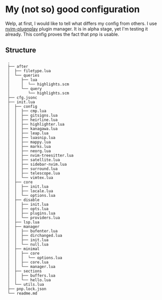 # My (not so) good configuration
Welp, at first, I would like to tell what differs my config from others. I use [nvim-plugnplay](https://github.com/nvim-plugnplay/pnp-cli.git) plugin manager. It is in alpha stage, yet I'm testing it already. This config proves the fact that pnp is usable.

## Structure
```
 .
 ├── after
 │  ├── filetype.lua
 │  └── queries
 │     ├── lua
 │     │  └── highlights.scm
 │     └── query
 │        └── highlights.scm
 ├── cfg.jsonc
 ├── init.lua
 │  ├── config
 │  │  ├── cmp.lua
 │  │  ├── gitsigns.lua
 │  │  ├── heirline.lua
 │  │  ├── highlighter.lua
 │  │  ├── kanagawa.lua
 │  │  ├── leap.lua
 │  │  ├── luasnip.lua
 │  │  ├── mappy.lua
 │  │  ├── marks.lua
 │  │  ├── neorg.lua
 │  │  ├── nvim-treesitter.lua
 │  │  ├── satellite.lua
 │  │  ├── sidebar-nvim.lua
 │  │  ├── surround.lua
 │  │  ├── telescope.lua
 │  │  └── vimtex.lua
 │  ├── core
 │  │  ├── init.lua
 │  │  ├── locale.lua
 │  │  └── options.lua
 │  ├── disable
 │  │  ├── init.lua
 │  │  ├── opts.lua
 │  │  ├── plugins.lua
 │  │  └── providers.lua
 │  ├── lsp.lua
 │  ├── manager
 │  │  ├── bufenter.lua
 │  │  ├── dirchanged.lua
 │  │  ├── init.lua
 │  │  └── null.lua
 │  ├── minimal
 │  │  ├── core
 │  │  │  └── options.lua
 │  │  ├── core.lua
 │  │  └── manager.lua
 │  ├── sections
 │  │  ├── buffers.lua
 │  │  └── hello.lua
 │  └── utils.lua
 ├── pnp.lock.json
 └── readme.md
```
